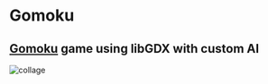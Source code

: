 # Gomoku
## [Gomoku](https://en.wikipedia.org/wiki/Gomoku) game using libGDX with custom AI 
![collage](https://user-images.githubusercontent.com/25648700/42108220-903d5cce-7be2-11e8-9601-65026a6033a7.jpg)
